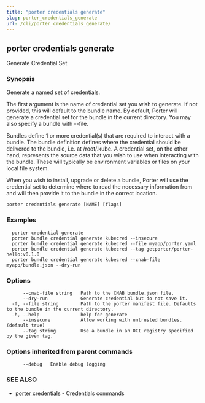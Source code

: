 ```yaml
---
title: "porter credentials generate"
slug: porter_credentials_generate
url: /cli/porter_credentials_generate/
---
```

## porter credentials generate

Generate Credential Set

### Synopsis

Generate a named set of credentials.

The first argument is the name of credential set you wish to generate. If not
provided, this will default to the bundle name. By default, Porter will
generate a credential set for the bundle in the current directory. You may also
specify a bundle with --file.

Bundles define 1 or more credential(s) that are required to interact with a
bundle. The bundle definition defines where the credential should be delivered
to the bundle, i.e. at /root/.kube. A credential set, on the other hand,
represents the source data that you wish to use when interacting with the
bundle. These will typically be environment variables or files on your local
file system.

When you wish to install, upgrade or delete a bundle, Porter will use the
credential set to determine where to read the necessary information from and
will then provide it to the bundle in the correct location. 

```
porter credentials generate [NAME] [flags]
```

### Examples

```
  porter credential generate
  porter bundle credential generate kubecred --insecure
  porter bundle credential generate kubecred --file myapp/porter.yaml
  porter bundle credential generate kubecred --tag getporter/porter-hello:v0.1.0
  porter bundle credential generate kubecred --cnab-file myapp/bundle.json --dry-run

```

### Options

```
      --cnab-file string   Path to the CNAB bundle.json file.
      --dry-run            Generate credential but do not save it.
  -f, --file string        Path to the porter manifest file. Defaults to the bundle in the current directory.
  -h, --help               help for generate
      --insecure           Allow working with untrusted bundles. (default true)
      --tag string         Use a bundle in an OCI registry specified by the given tag.
```

### Options inherited from parent commands

```
      --debug   Enable debug logging
```

### SEE ALSO

* [porter credentials](/cli/porter_credentials/)	 - Credentials commands

